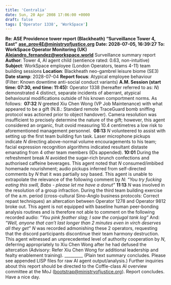 ```yaml
---
title: 'Centralia'
date: Sun, 20 Apr 2008 17:06:00 +0000
draft: false
tags: ['Operator 1338', 'WorkSpace']
---
```


**Re: ASE Providence tower report (Blackheath) “Surveillance Tower 4, East”** [**ase\_prov4E@ministryofjustice.org**](mailto:ase_prov4E@ministryofjustice.org) **Date: 2028-07-05, 16:39:27 To: WorkSpace Operator Monitoring (UK)** [**Alejandro\_fernandez@workspace.world**](mailto:Alejandro_fernandez@workspace.world) Surveillance summary report **Author**: Tower 4, AI agent child (sentience rated: 0.63, non-intuitive) **Subject**: WorkSpace employee (London Operators, teams 4-11) team building sessions **Location**: Blackheath neo-gambrel leisure biome (SE3) **Date stamp**: 2028-07-04 **Report focus**: Atypical employee behaviour (Filter: Known downtime anti-social conduct variants) **A.M. Session (start time: 07:30, end time: 11:45):** Operator 1338 (hereafter referred to as: _N_) demonstrated 4 distinct, separate incidents of aberrant, atypical behavioural modifications outside of his known comportment norms. As follows:  **07:32** _N_ greeted Xiu Chen Wong (VP Job Maintenance) with what appeared to be a gift (N.B.: Standard remote TraceGuard bomb sniffing protocol was actioned prior to object handover). Camera resolution was insufficient to precisely determine the nature of the gift; however, this agent considered an organic, fruit ovoid measuring 10.4 centimetres a low risk to aforementioned management personnel.  **08:13** _N_ volunteered to assist with setting up the first team building fun task. Laser microphone pickups indicate _N_ directing above-normal volume encouragements to his team; facial expression recognition algorithms indicated resultant distaste emanating from 4 other team members (IDs appended). **10:01** During the refreshment break _N_ avoided the sugar-rich brunch confections and authorised caffeine beverages. This agent noted that _N_ consumed/imbibed homemade nourishment; audio pickups inferred from self-directed comments by _N_ that it was partially soy based. This agent is unable to extrapolate the relevance of the following comment by _N_: _“You try fucking eating this swill, Babs - please let me have a donut”_ **11:13** _N_ was involved in the resolution of a group infraction. During the third team building exercise of the a.m. period (cross-cultural Sino-Anglo business protocols: Correct repast techniques) an altercation between Operator 1278 and Operator 9812 broke out. This agent is not equipped with baseline human peer-bonding analysis routines and is therefore not able to comment on the following recorded audio: _“You pink feather slag; I saw the conjugal tank log”_ And: _“Well, anyone that can’t last longer than 2 minutes even in virch deserves all they get”_ _N_ was recorded admonishing these 2 operators, requesting that the discord participants discontinue their team harmony destruction. This agent witnessed an unprecedented level of authority cooperation by _N_, deferring appropriately to Xiu Chen Wong after he had defused the altercation (Advisory: Refer Xiu Chen Wong for additional leadership and fealty enablement training). \_\_\_\_\_\_\_\_\_ (Plain text summary concludes. Please see appended LISP files for raw AI agent output/analysis.) Further inquiries about this report should be directed to the Coffle-class AI overview committee at the MoJ ([bootstrap@ministryofjustice.org](mailto:bootstrap@ministryofjustice.org)). Report concludes. Have a nice day.